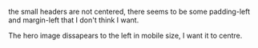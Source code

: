 the small headers are not centered, there seems to be some padding-left and margin-left that I don't think I want.  

The hero image dissapears to the left in mobile size, I want it to centre. 


